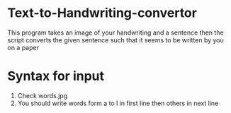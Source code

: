 # Text-to-Handwriting-convertor
This program takes an image of your handwriting and a sentence then the script converts the given sentence such that it seems to be written by you on a paper 

# Syntax for input
1. Check words.jpg 
2. You should write words form a to l in first line then others in next line
